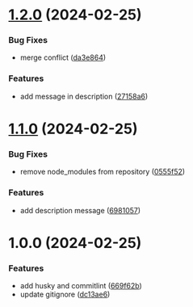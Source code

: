 # [1.2.0](https://github.com/kuantachen/release-workshop/compare/v1.1.0...v1.2.0) (2024-02-25)


### Bug Fixes

* merge conflict ([da3e864](https://github.com/kuantachen/release-workshop/commit/da3e86493c2d0480f04f65294a72f1fec34c4327))


### Features

* add message in description ([27158a6](https://github.com/kuantachen/release-workshop/commit/27158a6cbeb268738c1f1e2da48cd4917f0090bb))

# [1.1.0](https://github.com/kuantachen/release-workshop/compare/v1.0.0...v1.1.0) (2024-02-25)


### Bug Fixes

* remove node_modules from repository ([0555f52](https://github.com/kuantachen/release-workshop/commit/0555f52a39270be55b611e7a0bf0c437a1722538))


### Features

* add description message ([6981057](https://github.com/kuantachen/release-workshop/commit/69810579e67e764141a1ce442611f2bc0112b071))

# 1.0.0 (2024-02-25)


### Features

* add husky and commitlint ([669f62b](https://github.com/kuantachen/release-workshop/commit/669f62b964b25fe464b86e667183734ee76983e4))
* update gitignore ([dc13ae6](https://github.com/kuantachen/release-workshop/commit/dc13ae6e77e2deba074b795a3302fef8efccf05c))
